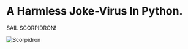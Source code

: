 # A Harmless Joke-Virus In Python.

SAIL SCORPIDRON!

![Scorpidron](https://github.com/user-attachments/assets/042cf27d-0a9a-4a51-a8ae-9924b60978be)
